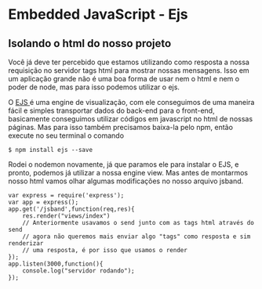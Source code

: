 # Embedded JavaScript - Ejs

## Isolando o html do nosso projeto

Você já deve ter percebido que estamos utilizando como resposta a nossa requisição no servidor tags html para mostrar nossas mensagens. Isso em um aplicação grande não é uma boa forma de usar nem o html e nem o poder de node, mas para isso podemos utilizar o ejs.

O [EJS ](http://ejs.co/)é uma engine de visualização, com ele conseguimos de uma maneira fácil e simples transportar dados do back-end para o front-end, basicamente conseguimos utilizar códigos em javascript no html de nossas páginas. Mas para isso também precisamos baixa-la pelo npm, então execute no seu terminal o comando

```
$ npm install ejs --save
```

Rodei o nodemon novamente, já que paramos ele para instalar o EJS, e pronto, podemos já utilizar a nossa engine view. Mas antes de montarmos nosso html vamos olhar algumas modificações no nosso arquivo jsband.

```text
var express = require('express');
var app = express();
app.get('/jsband',function(req,res){
    res.render("views/index") 
    // Anteriormente usavamos o send junto com as tags html através do send
    // agora não queremos mais enviar algo "tags" como resposta e sim renderizar
    // uma resposta, é por isso que usamos o render
});
app.listen(3000,function(){
    console.log("servidor rodando");
});
```



